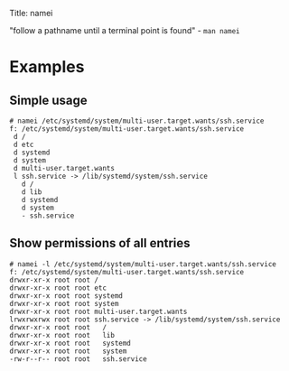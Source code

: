 Title: namei

"follow a pathname until a terminal point is found" - `man namei`

# Examples

## Simple usage

```
# namei /etc/systemd/system/multi-user.target.wants/ssh.service
f: /etc/systemd/system/multi-user.target.wants/ssh.service
 d /
 d etc
 d systemd
 d system
 d multi-user.target.wants
 l ssh.service -> /lib/systemd/system/ssh.service
   d /
   d lib
   d systemd
   d system
   - ssh.service
```

## Show permissions of all entries

```
# namei -l /etc/systemd/system/multi-user.target.wants/ssh.service
f: /etc/systemd/system/multi-user.target.wants/ssh.service
drwxr-xr-x root root /
drwxr-xr-x root root etc
drwxr-xr-x root root systemd
drwxr-xr-x root root system
drwxr-xr-x root root multi-user.target.wants
lrwxrwxrwx root root ssh.service -> /lib/systemd/system/ssh.service
drwxr-xr-x root root   /
drwxr-xr-x root root   lib
drwxr-xr-x root root   systemd
drwxr-xr-x root root   system
-rw-r--r-- root root   ssh.service
```
